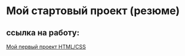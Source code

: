 # Мой стартовый проект (резюме)
## ссылка на работу:
[Мой первый проект HTML/CSS](https://straussjack.github.io/beginPage/)
